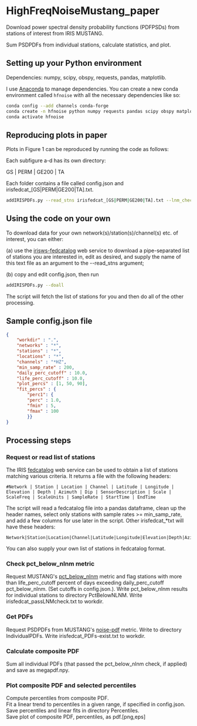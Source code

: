 # HighFreqNoiseMustang_paper
Download power spectral density probability functions (PDFPSDs) from stations of interest from IRIS MUSTANG.

Sum PSDPDFs from individual stations, calculate statistics, and plot.

## Setting up your Python environment
Dependencies: numpy, scipy, obspy, requests, pandas, matplotlib.

I use [Anaconda](https://www.anaconda.com/download/) to manage dependencies.  You can create a new conda environment called ```hfnoise``` with all the necessary dependencies like so:
```bash
conda config --add channels conda-forge
conda create -n hfnoise python numpy requests pandas scipy obspy matplotlib
conda activate hfnoise
```

## Reproducing plots in paper
Plots in Figure 1 can be reproduced by running the code as follows:

Each subfigure a-d has its own directory:

GS | PERM | GE200 | TA

Each folder contains a file called config.json and irisfedcat_[GS|PERM|GE200|TA].txt.

```bash
addIRISPDFs.py --read_stns irisfedcat_[GS|PERM|GE200|TA].txt --lnm_check --get_PDFs --calc_PDFs --plot_PDF
```

## Using the code on your own
To download data for your own network(s)/station(s)/channel(s) etc. of interest, you can either:

(a) use the [irisws-fedcatalog](http://service.iris.edu/irisws/fedcatalog/1/) web service to download a pipe-separated list of stations you are interested in, edit as desired, and supply the name of this text file as an argument to the --read_stns argument;

(b) copy and edit config.json, then run 
```bash
addIRISPDFs.py --doall
```
The script will fetch the list of stations for you and then do all of the other processing.

## Sample config.json file
```json
{
	"workdir" : ".",
	"networks" : "*",
	"stations" : "*",
	"locations" : "*",
	"channels" : "*HZ",
	"min_samp_rate" : 200,
	"daily_perc_cutoff" : 10.0,
	"life_perc_cutoff" : 10.0,
	"plot_percs" : [1, 50, 90],
	"fit_percs" : {
		"perc1": {
		"perc" : 1.0,
		"fmin" : 5,
		"fmax" : 100
		}}
}
```

## Processing steps

### Request or read list of stations
The IRIS [fedcatalog](http://service.iris.edu/irisws/fedcatalog/1/) web service can be used to obtain a list of stations matching various criteria.
It returns a file with the following headers:
```
#Network | Station | Location | Channel | Latitude | Longitude | Elevation | Depth | Azimuth | Dip | SensorDescription | Scale | ScaleFreq | ScaleUnits | SampleRate | StartTime | EndTime
```
The script will read a fedcatalog file into a pandas dataframe, clean up the header names, select only stations with sample rates >= min_samp_rate, and add a few columns for use later in the script.  Other irisfedcat_*txt will have these headers: 
```
Network|Station|Location|Channel|Latitude|Longitude|Elevation|Depth|Azimuth|Dip|SensorDescription|Scale|ScaleFreq|ScaleUnits|SampleRate|StartTime|EndTime|Target|StartDate|EndDate|TotalTime
```
You can also supply your own list of stations in fedcatalog format. 

### Check pct\_below\_nlnm metric
Request MUSTANG's [pct\_below\_nlnm](http://service.iris.edu/mustang/metrics/docs/1/desc/pct_below_nlnm/) metric and flag stations with more than life_perc_cutoff percent of days exceeding daily_perc_cutoff pct\_below\_nlnm.  (Set cutoffs in config.json.).  Write pct\_below\_nlnm results for individual stations to directory PctBelowNLNM.  Write irisfedcat_passLNMcheck.txt to workdir.

### Get PDFs
Request PSDPDFs from MUSTANG's [noise-pdf](http://service.iris.edu/mustang/noise-pdf/1/) metric.  Write to directory IndividualPDFs.  Write irisfedcat_PDFs-exist.txt to workdir.

### Calculate composite PDF
Sum all individual PDFs (that passed the pct\_below\_nlnm check, if applied)
 and save as megapdf.npy.

### Plot composite PDF and selected percentiles
Compute percentiles from composite PDF.  
Fit a linear trend to percentiles in a given range, if specified in config.json.  
Save percentiles and linear fits in directory Percentiles.  
Save plot of composite PDF, percentiles, as pdf.[png,eps]


